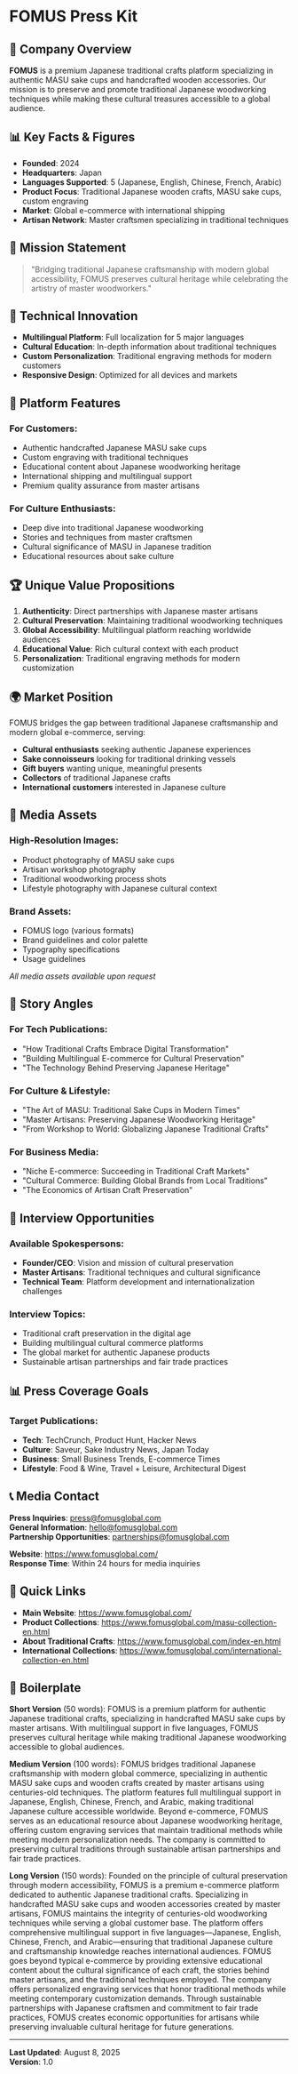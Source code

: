 # FOMUS Press Kit

## 🏢 Company Overview

**FOMUS** is a premium Japanese traditional crafts platform specializing in authentic MASU sake cups and handcrafted wooden accessories. Our mission is to preserve and promote traditional Japanese woodworking techniques while making these cultural treasures accessible to a global audience.

## 📊 Key Facts & Figures

- **Founded**: 2024
- **Headquarters**: Japan
- **Languages Supported**: 5 (Japanese, English, Chinese, French, Arabic)
- **Product Focus**: Traditional Japanese wooden crafts, MASU sake cups, custom engraving
- **Market**: Global e-commerce with international shipping
- **Artisan Network**: Master craftsmen specializing in traditional techniques

## 🎯 Mission Statement

> "Bridging traditional Japanese craftsmanship with modern global accessibility, FOMUS preserves cultural heritage while celebrating the artistry of master woodworkers."

## 🔧 Technical Innovation

- **Multilingual Platform**: Full localization for 5 major languages
- **Cultural Education**: In-depth information about traditional techniques
- **Custom Personalization**: Traditional engraving methods for modern customers
- **Responsive Design**: Optimized for all devices and markets

## 📱 Platform Features

### For Customers:
- Authentic handcrafted Japanese MASU sake cups
- Custom engraving with traditional techniques
- Educational content about Japanese woodworking heritage
- International shipping and multilingual support
- Premium quality assurance from master artisans

### For Culture Enthusiasts:
- Deep dive into traditional Japanese woodworking
- Stories and techniques from master craftsmen
- Cultural significance of MASU in Japanese tradition
- Educational resources about sake culture

## 🏆 Unique Value Propositions

1. **Authenticity**: Direct partnerships with Japanese master artisans
2. **Cultural Preservation**: Maintaining traditional woodworking techniques
3. **Global Accessibility**: Multilingual platform reaching worldwide audiences
4. **Educational Value**: Rich cultural context with each product
5. **Personalization**: Traditional engraving methods for modern customization

## 🌍 Market Position

FOMUS bridges the gap between traditional Japanese craftsmanship and modern global e-commerce, serving:
- **Cultural enthusiasts** seeking authentic Japanese experiences
- **Sake connoisseurs** looking for traditional drinking vessels
- **Gift buyers** wanting unique, meaningful presents
- **Collectors** of traditional Japanese crafts
- **International customers** interested in Japanese culture

## 📸 Media Assets

### High-Resolution Images:
- Product photography of MASU sake cups
- Artisan workshop photography
- Traditional woodworking process shots
- Lifestyle photography with Japanese cultural context

### Brand Assets:
- FOMUS logo (various formats)
- Brand guidelines and color palette
- Typography specifications
- Usage guidelines

*All media assets available upon request*

## 📰 Story Angles

### For Tech Publications:
- "How Traditional Crafts Embrace Digital Transformation"
- "Building Multilingual E-commerce for Cultural Preservation"
- "The Technology Behind Preserving Japanese Heritage"

### For Culture & Lifestyle:
- "The Art of MASU: Traditional Sake Cups in Modern Times"
- "Master Artisans: Preserving Japanese Woodworking Heritage"
- "From Workshop to World: Globalizing Japanese Traditional Crafts"

### For Business Media:
- "Niche E-commerce: Succeeding in Traditional Craft Markets"
- "Cultural Commerce: Building Global Brands from Local Traditions"
- "The Economics of Artisan Craft Preservation"

## 🎤 Interview Opportunities

### Available Spokespersons:
- **Founder/CEO**: Vision and mission of cultural preservation
- **Master Artisans**: Traditional techniques and cultural significance
- **Technical Team**: Platform development and internationalization challenges

### Interview Topics:
- Traditional craft preservation in the digital age
- Building multilingual cultural commerce platforms
- The global market for authentic Japanese products
- Sustainable artisan partnerships and fair trade practices

## 📊 Press Coverage Goals

### Target Publications:
- **Tech**: TechCrunch, Product Hunt, Hacker News
- **Culture**: Saveur, Sake Industry News, Japan Today
- **Business**: Small Business Trends, E-commerce Times
- **Lifestyle**: Food & Wine, Travel + Leisure, Architectural Digest

## 📞 Media Contact

**Press Inquiries**: press@fomusglobal.com  
**General Information**: hello@fomusglobal.com  
**Partnership Opportunities**: partnerships@fomusglobal.com  

**Website**: https://www.fomusglobal.com/  
**Response Time**: Within 24 hours for media inquiries

## 🔗 Quick Links

- **Main Website**: https://www.fomusglobal.com/
- **Product Collections**: https://www.fomusglobal.com/masu-collection-en.html
- **About Traditional Crafts**: https://www.fomusglobal.com/index-en.html
- **International Collections**: https://www.fomusglobal.com/international-collection-en.html

## 📝 Boilerplate

**Short Version** (50 words):
FOMUS is a premium platform for authentic Japanese traditional crafts, specializing in handcrafted MASU sake cups by master artisans. With multilingual support in five languages, FOMUS preserves cultural heritage while making traditional Japanese woodworking accessible to global audiences.

**Medium Version** (100 words):
FOMUS bridges traditional Japanese craftsmanship with modern global commerce, specializing in authentic MASU sake cups and wooden crafts created by master artisans using centuries-old techniques. The platform features full multilingual support in Japanese, English, Chinese, French, and Arabic, making traditional Japanese culture accessible worldwide. Beyond e-commerce, FOMUS serves as an educational resource about Japanese woodworking heritage, offering custom engraving services that maintain traditional methods while meeting modern personalization needs. The company is committed to preserving cultural traditions through sustainable artisan partnerships and fair trade practices.

**Long Version** (150 words):
Founded on the principle of cultural preservation through modern accessibility, FOMUS is a premium e-commerce platform dedicated to authentic Japanese traditional crafts. Specializing in handcrafted MASU sake cups and wooden accessories created by master artisans, FOMUS maintains the integrity of centuries-old woodworking techniques while serving a global customer base. The platform offers comprehensive multilingual support in five languages—Japanese, English, Chinese, French, and Arabic—ensuring that traditional Japanese culture and craftsmanship knowledge reaches international audiences. FOMUS goes beyond typical e-commerce by providing extensive educational content about the cultural significance of each craft, the stories behind master artisans, and the traditional techniques employed. The company offers personalized engraving services that honor traditional methods while meeting contemporary customization demands. Through sustainable partnerships with Japanese craftsmen and commitment to fair trade practices, FOMUS creates economic opportunities for artisans while preserving invaluable cultural heritage for future generations.

---

**Last Updated**: August 8, 2025  
**Version**: 1.0